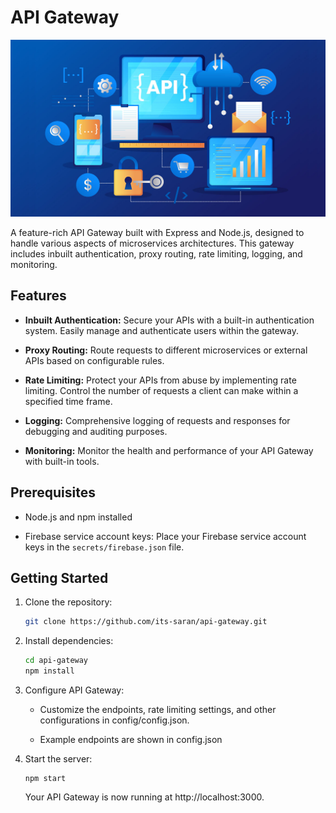 # API Gateway

![Project Cover](/images/api_gateway.jpg)

A feature-rich API Gateway built with Express and Node.js, designed to handle various aspects of microservices architectures. This gateway includes inbuilt authentication, proxy routing, rate limiting, logging, and monitoring.

## Features

- **Inbuilt Authentication:** Secure your APIs with a built-in authentication system. Easily manage and authenticate users within the gateway.

- **Proxy Routing:** Route requests to different microservices or external APIs based on configurable rules.

- **Rate Limiting:** Protect your APIs from abuse by implementing rate limiting. Control the number of requests a client can make within a specified time frame.

- **Logging:** Comprehensive logging of requests and responses for debugging and auditing purposes.

- **Monitoring:** Monitor the health and performance of your API Gateway with built-in tools.

## Prerequisites

- Node.js and npm installed

- Firebase service account keys: Place your Firebase service account keys in the `secrets/firebase.json` file.


## Getting Started

1. Clone the repository:

   ```bash
   git clone https://github.com/its-saran/api-gateway.git

2. Install dependencies:

    ```bash
    cd api-gateway
    npm install

3. Configure API Gateway:

    - Customize the endpoints, rate limiting settings, and other configurations in config/config.json.

    - Example endpoints are shown in config.json

4. Start the server:

    ```bash=
    npm start
    ```
    Your API Gateway is now running at http://localhost:3000.


